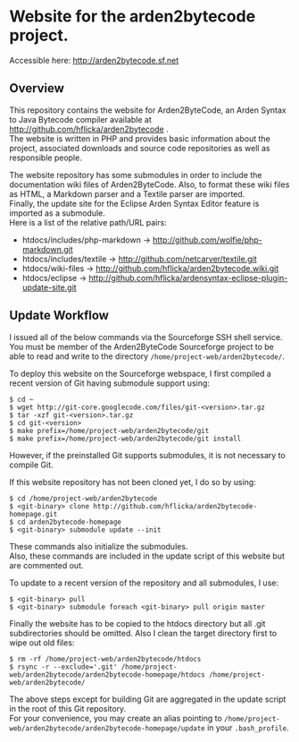 # Website for the arden2bytecode project.

Accessible here: <http://arden2bytecode.sf.net>

## Overview

This repository contains the website for Arden2ByteCode,
an Arden Syntax to Java Bytecode compiler available at
<http://github.com/hflicka/arden2bytecode> .  
The website is written in PHP and provides basic 
information about the project, associated downloads and
source code repositories as well as responsible people.

The website repository has some submodules in order to 
include the documentation wiki files of Arden2ByteCode.
Also, to format these wiki files as HTML, a Markdown
parser and a Textile parser are imported.  
Finally, the update site for the Eclipse Arden Syntax
Editor feature is imported as a submodule.  
Here is a list of the relative path/URL pairs:

* htdocs/includes/php-markdown -> <http://github.com/wolfie/php-markdown.git>
* htdocs/includes/textile -> <http://github.com/netcarver/textile.git>
* htdocs/wiki-files -> <http://github.com/hflicka/arden2bytecode.wiki.git>
* htdocs/eclipse -> <http://github.com/hflicka/ardensyntax-eclipse-plugin-update-site.git>

## Update Workflow

I issued all of the below commands via the Sourceforge
SSH shell service. You must be member of the
Arden2ByteCode Sourceforge project to be able to
read and write to the directory 
`/home/project-web/arden2bytecode/`.

To deploy this website on the Sourceforge webspace, I
first compiled a recent version of Git having submodule
support using:

    $ cd ~
    $ wget http://git-core.googlecode.com/files/git-<version>.tar.gz
    $ tar -xzf git-<version>.tar.gz
    $ cd git-<version>
    $ make prefix=/home/project-web/arden2bytecode/git
    $ make prefix=/home/project-web/arden2bytecode/git install

However, if the preinstalled Git supports submodules, 
it is not necessary to compile Git.

If this website repository has not been cloned yet, I 
do so by using:

    $ cd /home/project-web/arden2bytecode
    $ <git-binary> clone http://github.com/hflicka/arden2bytecode-homepage.git
    $ cd arden2bytecode-homepage
    $ <git-binary> submodule update --init

These commands also initialize the submodules.  
Also, these commands are included in the update script
of this website but are commented out.

To update to a recent version of the repository and
all submodules, I use:

    $ <git-binary> pull
    $ <git-binary> submodule foreach <git-binary> pull origin master

Finally the website has to be copied to the htdocs
directory but all .git subdirectories should be 
omitted. Also I clean the target directory first to
wipe out old files:

    $ rm -rf /home/project-web/arden2bytecode/htdocs
    $ rsync -r --exclude='.git' /home/project-web/arden2bytecode/arden2bytecode-homepage/htdocs /home/project-web/arden2bytecode/

The above steps except for building Git are aggregated
in the update script in the root of this Git 
repository.  
For your convenience, you may create an alias 
pointing to 
`/home/project-web/arden2bytecode/arden2bytecode-homepage/update`
in your `.bash_profile`.